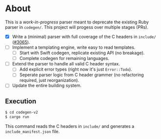 # About

This is a _work-in-progress_ parser meant to deprecate the existing Ruby parser
in `codegen/`. This project will progess over multiple stages (PRs).

- [x] Write a (minimal) parser with full coverage of the C headers in `include/` ([#3065](https://github.com/trustwallet/wallet-core/pull/3065)).
- [ ] Implement a templating engine, write easy to read templates.
	- [ ] Start with Swift codegen, replicate existing API (no breakage).
	- [ ] Complete codegen for remaining languages.
- [ ] Extend the parser to handle all valid C header syntax.
	- [ ] Add explicit error types (right now it's just `Error::Todo`).
	- [ ] Seperate parser logic from C header grammer (no refactoring required, just reorganization).
- [ ] Update the entire building system.

## Execution

```bash
$ cd codegen-v2
$ cargo run
```

This command reads the C headers in `include/` and generates a
`include_manifest.json` file.
